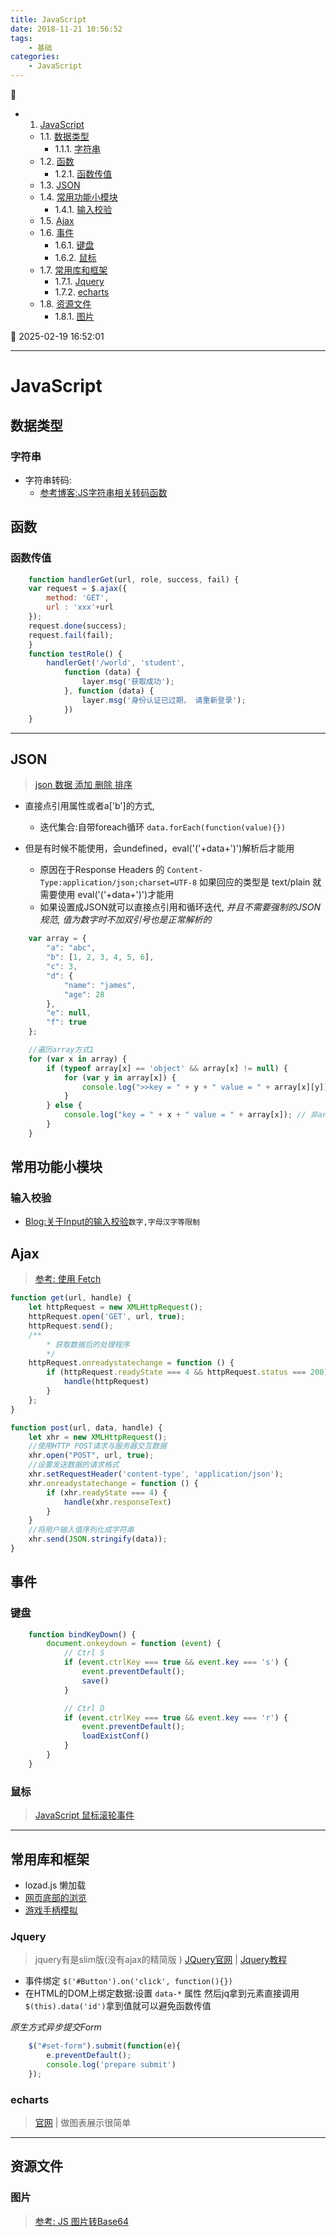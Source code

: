 ```yaml
---
title: JavaScript
date: 2018-11-21 10:56:52
tags: 
    - 基础
categories: 
    - JavaScript
---
```


💠

- 1. [JavaScript](#javascript)
    - 1.1. [数据类型](#数据类型)
        - 1.1.1. [字符串](#字符串)
    - 1.2. [函数](#函数)
        - 1.2.1. [函数传值](#函数传值)
    - 1.3. [JSON](#json)
    - 1.4. [常用功能小模块](#常用功能小模块)
        - 1.4.1. [输入校验](#输入校验)
    - 1.5. [Ajax](#ajax)
    - 1.6. [事件](#事件)
        - 1.6.1. [键盘](#键盘)
        - 1.6.2. [鼠标](#鼠标)
    - 1.7. [常用库和框架](#常用库和框架)
        - 1.7.1. [Jquery](#jquery)
        - 1.7.2. [echarts](#echarts)
    - 1.8. [资源文件](#资源文件)
        - 1.8.1. [图片](#图片)

💠 2025-02-19 16:52:01
****************************************
# JavaScript

## 数据类型

### 字符串
- 字符串转码:
    - [参考博客:JS字符串相关转码函数](http://www.cnblogs.com/xcsn/archive/2013/05/15/3079373.html)

## 函数
### 函数传值
```js
    function handlerGet(url, role, success, fail) {
    var request = $.ajax({
        method: 'GET',
        url : 'xxx'+url
    });
    request.done(success);
    request.fail(fail);
    }
    function testRole() {
        handlerGet('/world', 'student',
            function (data) {
                layer.msg('获取成功');
            }, function (data) {
                layer.msg('身份认证已过期， 请重新登录');
            })
    }
```
**********************
## JSON
> [json 数据 添加 删除 排序](http://blog.51yip.com/jsjquery/1583.html)

- 直接点引用属性或者a['b']的方式,
    - 迭代集合:自带foreach循环 `data.forEach(function(value){})`

- 但是有时候不能使用，会undefined，eval('('+data+')')解析后才能用
    - 原因在于Response Headers 的 `Content-Type:application/json;charset=UTF-8` 如果回应的类型是 text/plain 就需要使用 eval('('+data+')')才能用
    - 如果设置成JSON就可以直接点引用和循环迭代, _并且不需要强制的JSON规范, 值为数字时不加双引号也是正常解析的_

```js
    var array = {
        "a": "abc",
        "b": [1, 2, 3, 4, 5, 6],
        "c": 3,
        "d": {
            "name": "james",
            "age": 28
        },
        "e": null,
        "f": true
    };

    //遍历array方式1
    for (var x in array) {
        if (typeof array[x] == 'object' && array[x] != null) {
            for (var y in array[x]) {
                console.log(">>key = " + y + " value = " + array[x][y]);
            }
        } else {
            console.log("key = " + x + " value = " + array[x]); // 非array object
        }
    }
```
## 常用功能小模块
### 输入校验

- [Blog:关于Input的输入校验](http://yuncode.net/code/c_5039bb4a3fccf28)`数字,字母汉字等限制`

## Ajax
> [参考: 使用 Fetch](https://developer.mozilla.org/zh-CN/docs/Web/API/Fetch_API/Using_Fetch)

```js
function get(url, handle) {
    let httpRequest = new XMLHttpRequest();
    httpRequest.open('GET', url, true);
    httpRequest.send();
    /**
        * 获取数据后的处理程序
        */
    httpRequest.onreadystatechange = function () {
        if (httpRequest.readyState === 4 && httpRequest.status === 200) {
            handle(httpRequest)
        }
    };
}

function post(url, data, handle) {
    let xhr = new XMLHttpRequest();
    //使用HTTP POST请求与服务器交互数据
    xhr.open("POST", url, true);
    //设置发送数据的请求格式
    xhr.setRequestHeader('content-type', 'application/json');
    xhr.onreadystatechange = function () {
        if (xhr.readyState === 4) {
            handle(xhr.responseText)
        }
    }
    //将用户输入值序列化成字符串
    xhr.send(JSON.stringify(data));
}
```

## 事件
### 键盘
```js
    function bindKeyDown() {
        document.onkeydown = function (event) {
            // Ctrl S
            if (event.ctrlKey === true && event.key === 's') {
                event.preventDefault();
                save()
            }

            // Ctrl D
            if (event.ctrlKey === true && event.key === 'r') {
                event.preventDefault();
                loadExistConf()
            }
        }
    }
```
### 鼠标
> [JavaScript 鼠标滚轮事件](https://www.web-tinker.com/article/20037.html)

************************

## 常用库和框架
- lozad.js 懒加载
- [网页底部的浏览 ](https://www.logicbig.com/tutorials/java-ee-tutorial/jpa/group-by-criteria.html) 
- [游戏手柄模拟](https://www.phaser-china.com/example-30.html)

### Jquery
> jquery有是slim版(没有ajax的精简版 ) [JQuery官网](http://jquery.com/) | [Jquery教程](http://www.w3school.com.cn/jquery/index.asp)

- 事件绑定 `$('#Button').on('click', function(){})`
- 在HTML的DOM上绑定数据:设置 `data-*` 属性 然后jq拿到元素直接调用 `$(this).data('id')`拿到值就可以避免函数传值

_原生方式异步提交Form_
```js
    $("#set-form").submit(function(e){
        e.preventDefault();
        console.log('prepare submit')
    });
```

### echarts
> [官网](http://echarts.baidu.com/index.html) | 做图表展示很简单

***************************************

## 资源文件
### 图片
> [参考: JS 图片转Base64](http://www.cnblogs.com/wujingtao/p/5196836.html)
